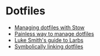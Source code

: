 # Dotfiles 




- [Managing dotfiles with Stow](https://alexpearce.me/2016/02/managing-dotfiles-with-stow/)
- [Painless way to manage dotfiles](https://www.freecodecamp.org/news/dive-into-dotfiles-part-2-6321b4a73608/)
- [Luke Smith's guide to Larbs ](https://larbs.xyz/larbs_readme.pdf)
- [Symbolically linking dotfiles](https://stackoverflow.com/questions/46534290/symlink-dotfiles)

